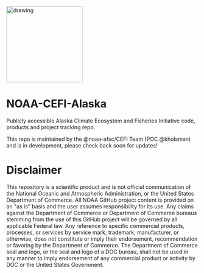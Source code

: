 
<img src="figs/ACT_final-02.png" alt="drawing" width="200" />

# NOAA-CEFI-Alaska
Publicly accessible Alaska Climate Ecosystem and Fisheries Initiative code, products and project tracking repo.

This repo is maintained by the @noaa-afsc/CEFI Team (POC @kholsman) and is in development, please check back soon for updates!

# Disclaimer

This repository is a scientific product and is not official communication of the National Oceanic and Atmospheric Administration, or the United States Department of Commerce. All NOAA GitHub project content is provided on an "as is" basis and the user assumes responsibility for its use. Any claims against the Department of Commerce or Department of Commerce bureaus stemming from the use of this GitHub project will be governed by all applicable Federal law. Any reference to specific commercial products, processes, or services by service mark, trademark, manufacturer, or otherwise, does not constitute or imply their endorsement, recommendation or favoring by the Department of Commerce. The Department of Commerce seal and logo, or the seal and logo of a DOC bureau, shall not be used in any manner to imply endorsement of any commercial product or activity by DOC or the United States Government.

